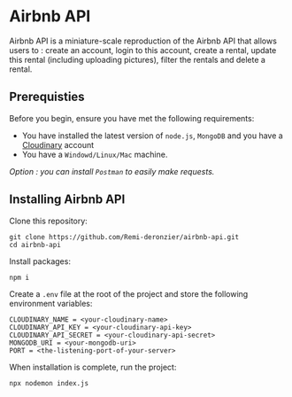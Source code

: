 # Airbnb API

Airbnb API is a miniature-scale reproduction of the Airbnb API that allows users to : create an account, login to this account, create a rental, update this rental (including uploading pictures), filter the rentals and delete a rental.

## Prerequisties

Before you begin, ensure you have met the following requirements:
* You have installed the latest version of `node.js`, `MongoDB` and you have a [Cloudinary](https://cloudinary.com/) account
* You have a `Windowd/Linux/Mac` machine.

*Option : you can install `Postman` to easily make requests.*

## Installing Airbnb API

Clone this repository:
```
git clone https://github.com/Remi-deronzier/airbnb-api.git
cd airbnb-api
```

Install packages:
```
npm i
```

Create a `.env` file at the root of the project and store the following environment variables:
```
CLOUDINARY_NAME = <your-cloudinary-name>
CLOUDINARY_API_KEY = <your-cloudinary-api-key>
CLOUDINARY_API_SECRET = <your-cloudinary-api-secret>
MONGODB_URI = <your-mongodb-uri>
PORT = <the-listening-port-of-your-server>
```

When installation is complete, run the project:
```
npx nodemon index.js
```



